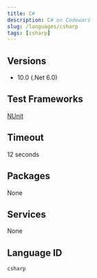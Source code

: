 ```yaml
---
title: C#
description: C# on Codewars
slug: /languages/csharp
tags: [csharp]
---
```



## Versions

- 10.0 (.Net 6.0)

## Test Frameworks

[NUnit](http://www.nunit.org/)

## Timeout
12 seconds

## Packages
None

## Services
None

## Language ID

`csharp`
